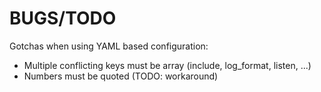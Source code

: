 # BUGS/TODO

Gotchas when using YAML based configuration:

* Multiple conflicting keys must be array (include, log_format, listen, ...)
* Numbers must be quoted (TODO: workaround)
